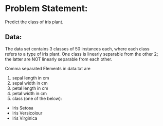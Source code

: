 # Problem Statement:

Predict the class of iris plant.

## Data:

The data set contains 3 classes of 50 instances each, where each class refers to a type of iris plant. One class is linearly separable from the other 2; the latter are NOT linearly separable from each other.

Comma separated Elements in data.txt are

1) sepal length in cm
2) sepal width in cm
3) petal length in cm
4) petal width in cm
5) class (one of the below):

* Iris Setosa
* Iris Versicolour
* Iris Virginica

